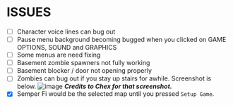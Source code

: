 

# ISSUES


- [ ] Character voice lines can bug out
- [ ] Pause menu background becoming bugged when you clicked on GAME OPTIONS, SOUND and GRAPHICS
- [ ] Some menus are need fixing
- [ ] Basement zombie spawners not fully working
- [ ] Basement blocker / door not opening properly
- [ ] Zombies can bug out if you stay up stairs for awhile. Screenshot is below.
![image](https://user-images.githubusercontent.com/109132519/220653858-157e31de-cfd9-42cf-ab91-5e081640f4f3.png)
***Credits to Chex for that screenshot.***
- [x] Semper Fi would be the selected map until you pressed `Setup Game`.
